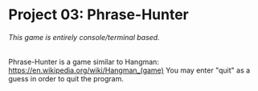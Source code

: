 # Project 03: Phrase-Hunter
###### *This game is entirely console/terminal based.*


Phrase-Hunter is a game similar to Hangman: https://en.wikipedia.org/wiki/Hangman_(game)
You may enter "quit" as a guess in order to quit the program.
